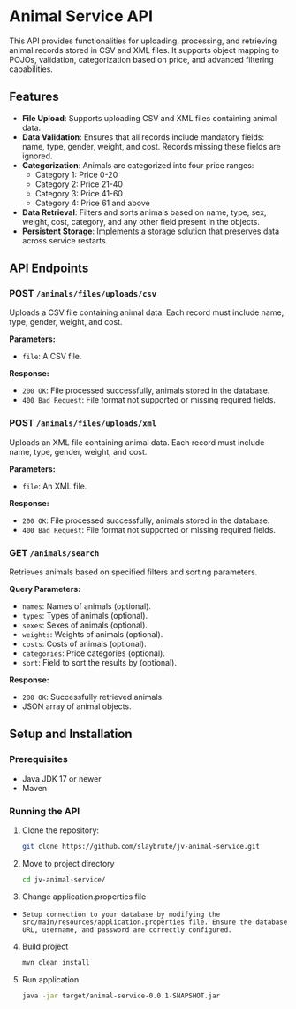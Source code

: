 # Animal Service API

This API provides functionalities for uploading, processing, and retrieving animal records stored in CSV and XML files.
It supports object mapping to POJOs, validation, categorization based on price, and advanced filtering capabilities.

## Features

- **File Upload**: Supports uploading CSV and XML files containing animal data.
- **Data Validation**: Ensures that all records include mandatory fields: name, type, gender, weight, and cost. Records
  missing these fields are ignored.
- **Categorization**: Animals are categorized into four price ranges:
    - Category 1: Price 0-20
    - Category 2: Price 21-40
    - Category 3: Price 41-60
    - Category 4: Price 61 and above
- **Data Retrieval**: Filters and sorts animals based on name, type, sex, weight, cost, category, and any other field
  present in the objects.
- **Persistent Storage**: Implements a storage solution that preserves data across service restarts.

## API Endpoints

### POST `/animals/files/uploads/csv`

Uploads a CSV file containing animal data. Each record must include name, type, gender, weight, and cost.

**Parameters:**

- `file`: A CSV file.

**Response:**

- `200 OK`: File processed successfully, animals stored in the database.
- `400 Bad Request`: File format not supported or missing required fields.

### POST `/animals/files/uploads/xml`

Uploads an XML file containing animal data. Each record must include name, type, gender, weight, and cost.

**Parameters:**

- `file`: An XML file.

**Response:**

- `200 OK`: File processed successfully, animals stored in the database.
- `400 Bad Request`: File format not supported or missing required fields.

### GET `/animals/search`

Retrieves animals based on specified filters and sorting parameters.

**Query Parameters:**

- `names`: Names of animals (optional).
- `types`: Types of animals (optional).
- `sexes`: Sexes of animals (optional).
- `weights`: Weights of animals (optional).
- `costs`: Costs of animals (optional).
- `categories`: Price categories (optional).
- `sort`: Field to sort the results by (optional).

**Response:**

- `200 OK`: Successfully retrieved animals.
- JSON array of animal objects.

## Setup and Installation

### Prerequisites

- Java JDK 17 or newer
- Maven

### Running the API

1. Clone the repository:
   ```bash
   git clone https://github.com/slaybrute/jv-animal-service.git

2. Move to project directory
    ```bash
   cd jv-animal-service/

3. Change application.properties file

 - `Setup connection to your database by modifying the src/main/resources/application.properties file. Ensure the
   database URL, username, and password are correctly configured.`

4. Build project
    ```bash
   mvn clean install

5. Run application
    ```bash
   java -jar target/animal-service-0.0.1-SNAPSHOT.jar
